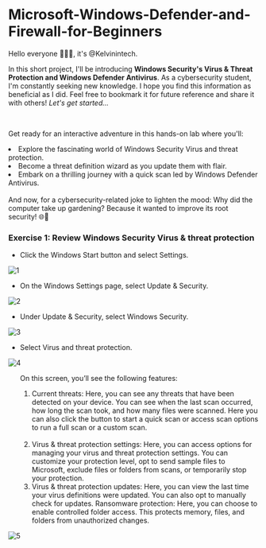 # Microsoft-Windows-Defender-and-Firewall-for-Beginners

<p>Hello everyone 🙋🏽‍♂️, it's @Kelvinintech. <br />
  
  In this short project, I'll be introducing <b>Windows Security's Virus & Threat Protection and Windows Defender Antivirus</b>. As a cybersecurity student, I'm constantly seeking new knowledge. I hope you find this information as beneficial as I did. Feel free to bookmark it for future reference and share it with others! <i>Let's get started...</i></p>

  <br />

  <p>Get ready for an interactive adventure in this hands-on lab where you'll: <br /?
<ul>
  <li>Explore the fascinating world of Windows Security Virus and threat protection.</li>
<li>Become a threat definition wizard as you update them with flair.</li>
<li>Embark on a thrilling journey with a quick scan led by Windows Defender Antivirus.</li>
</ul>
<br />
And now, for a cybersecurity-related joke to lighten the mood: Why did the computer take up gardening? Because it wanted to improve its root security! 🌐🌱</p>

<h3>Exercise 1: Review Windows Security Virus & threat protection</h3>



<p>

<ul>
  <li>Click the Windows Start button and select Settings.</li>
</ul>
  

![1](https://github.com/kelvinintech/Microsoft-Windows-Defender-and-Firewall-for-Beginners/assets/110644520/1f679628-0bc7-4d35-8c96-ec5d83bf0f97)



</p>



<p>

<ul>
  <li>On the Windows Settings page, select Update & Security.</li>
</ul>
  
![2](https://github.com/kelvinintech/Microsoft-Windows-Defender-and-Firewall-for-Beginners/assets/110644520/52f90b87-aafc-4c23-810f-837a06e1b598)


</p>


<p>

<ul>
  <li>Under Update & Security, select Windows Security.</li>
</ul>

![3](https://github.com/kelvinintech/Microsoft-Windows-Defender-and-Firewall-for-Beginners/assets/110644520/9d4bda58-369f-4ad9-ad6f-acbfb3530598)


</p>


<p>

<ul>
  <li>Select Virus and threat protection.</li>
</ul>

![4](https://github.com/kelvinintech/Microsoft-Windows-Defender-and-Firewall-for-Beginners/assets/110644520/26f3d5ad-b065-4085-b327-f2f45134f80b)



</p>


<p>

<ul>
  On this screen, you’ll see the following features:</li>
  <ol>
    <li>Current threats: Here, you can see any threats that have been detected on your device. You can see when the last scan occurred, how long the scan took, and how many files were scanned. Here you can also click the button to start a quick scan or access scan options to run a full scan or a custom scan. </li> <br />
<li>Virus & threat protection settings: Here, you can access options for managing your virus and threat protection settings. You can customize your protection level, opt to send sample files to Microsoft, exclude files or folders from scans, or temporarily stop your protection.</li>
<li>Virus & threat protection updates: Here, you can view the last time your virus definitions were updated. You can also opt to manually check for updates.
Ransomware protection: Here, you can choose to enable controlled folder access. This protects memory, files, and folders from unauthorized changes.</li>
  </ol>
</ul>

![5](https://github.com/kelvinintech/Microsoft-Windows-Defender-and-Firewall-for-Beginners/assets/110644520/a50f5450-f53f-4db5-bea0-b289f3d75015)




</p>











